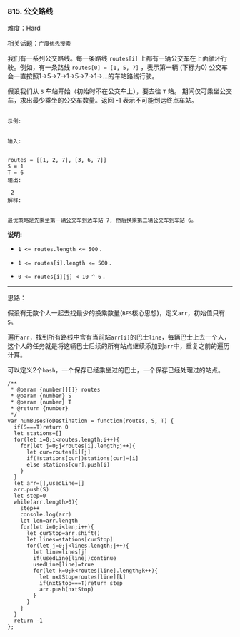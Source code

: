 ### 815. 公交路线

难度：Hard

相关话题：`广度优先搜索`

我们有一系列公交路线。每一条路线  `routes[i]` 上都有一辆公交车在上面循环行驶。例如，有一条路线 `routes[0] = [1, 5, 7]` ，表示第一辆 (下标为0) 公交车会一直按照1->5->7->1->5->7->1->...的车站路线行驶。



假设我们从 `S` 车站开始（初始时不在公交车上），要去往 `T` 站。 期间仅可乘坐公交车，求出最少乘坐的公交车数量。返回 -1 表示不可能到达终点车站。



```

示例:


输入:

 
routes = [[1, 2, 7], [3, 6, 7]]
S = 1
T = 6
输出:

 2
解释:

 
最优策略是先乘坐第一辆公交车到达车站 7, 然后换乘第二辆公交车到车站 6。
```


**说明:** 




* `1 <= routes.length <= 500` .

* `1 <= routes[i].length <= 500` .

* `0 <= routes[i][j] < 10 ^ 6` .






-----

思路：

假设有无数个人一起去找最少的换乘数量(`BFS`核心思想)，定义`arr`，初始值只有`S`。

遍历`arr`，找到所有路线中含有当前站`arr[i]`的巴士`line`，每辆巴士上去一个人，这个人的任务就是将这辆巴士后续的所有站点继续添加到`arr`中，重复之前的遍历计算。

可以定义2个`hash`，一个保存已经乘坐过的巴士，一个保存已经处理过的站点。
```
/**
 * @param {number[][]} routes
 * @param {number} S
 * @param {number} T
 * @return {number}
 */
var numBusesToDestination = function(routes, S, T) {
  if(S===T)return 0
  let stations=[]
  for(let i=0;i<routes.length;i++){
    for(let j=0;j<routes[i].length;j++){
      let cur=routes[i][j]
      if(!stations[cur])stations[cur]=[i]
      else stations[cur].push(i)
    }
  }
  let arr=[],usedLine=[]
  arr.push(S)
  let step=0
  while(arr.length>0){
    step++
    console.log(arr)
    let len=arr.length
    for(let i=0;i<len;i++){
      let curStop=arr.shift()
      let lines=stations[curStop]
      for(let j=0;j<lines.length;j++){
        let line=lines[j]
        if(usedLine[line])continue
        usedLine[line]=true
        for(let k=0;k<routes[line].length;k++){
          let nxtStop=routes[line][k]
          if(nxtStop===T)return step
          arr.push(nxtStop)
        }
      }
    }
  }
  return -1
};
```

